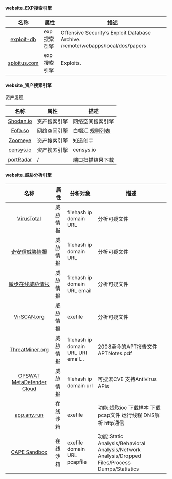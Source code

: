 #### website_EXP搜索引擎

|名称|属性|描述|
|:-------------:|--|-----|
|[exploit-db](https://www.exploit-db.com/)|exp搜索引擎|Offensive Security’s Exploit Database Archive. /remote/webapps/local/dos/papers|
|[sploitus.com](https://sploitus.com/)|exp搜索引擎|Exploits.|

#### website_资产搜索引擎

资产发现

|名称|属性|描述|
|:-------------:|--|-----|
|[Shodan.io](https://www.shodan.io/)|资产搜索引擎|网络空间搜索引擎|
|[Fofa.so](https://fofa.so/)|网络空间引擎|白帽汇 [规则列表](https://fofa.so/library)|
|[Zoomeye](https://www.zoomeye.org/)|资产搜索引擎|知道创宇|
|[censys.io](https://censys.io/ipv4)|资产搜索引擎|censys.io|
|[portRadar](https://portradar.packet.tel/)|/|端口扫描结果下载|


#### website_威胁分析引擎

|名称|属性|分析对象|描述|
|:-------------:|--|--|--|
|[VirusTotal](https://www.virustotal.com/)|威胁情报| filehash ip domain URL |分析可疑文件|
|[奇安信威胁情报](https://ti.qianxin.com/)|威胁情报| filehash ip domain URL|分析可疑文件|
|[微步在线威胁情报](https://x.threatbook.cn/nodev4/vb4/list)|威胁情报|filehash ip domain URL email|分析可疑文件|
|[VirSCAN.org](http://virscan.org/)|威胁情报|exefile|分析可疑文件|
|[ThreatMiner.org](https://www.threatminer.org/)|威胁情报| filehash ip domain URL URI email...|2008至今的APT报告文件APTNotes.pdf|
|[OPSWAT MetaDefender Cloud](https://metadefender.opswat.com/)|威胁情报|filehash ip domain url |可搜索CVE 支持Antivirus APIs |
|[app.any.run](https://app.any.run/tasks/defe1b39-b4b6-4573-ba46-de2c425f670f)|在线沙箱|exefile|功能:提取ioc 下载样本 下载pcap文件 运行线程 DNS解析 http通信|
|[CAPE Sandbox](https://cape.contextis.com/submit/)|在线沙箱| exefile domain URL pcapfile | 功能:Static Analysis/Behavioral Analysis/Network Analysis/Dropped Files/Process Dumps/Statistics|
